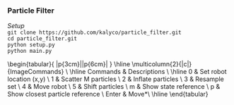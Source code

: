 ### Particle Filter

*Setup*   
`git clone https://github.com/kalyco/particle_filter.git`  
`cd particle_filter.git`  
`python setup.py`  
`python main.py`  

 \begin{tabular}{ |p{3cm}||p{6cm}|  }
 \hline
 \multicolumn{2}{|c|}{ImageCommands} \\
 \hline
 Commands &  Descriptions  \\
 \hline
 0 & Set robot location (x,y) \\
 1 & Scatter M particles \\
 2 & Inflate particles \\
 3 & Resample set \\
 4 & Move robot \\
 5 & Shift particles \\
 m & Show state reference \\
 p  & Show closest particle reference \\
 Enter  & Move*\\
 \hline
\end{tabular}